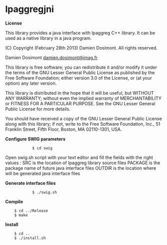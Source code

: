 lpaggregjni
===========


__License__

This library provides a java interface with lpaggreg C++ library.
It can be used as a native library in a java program.

(C) Copyright (February 28th 2013) Damien Dosimont. All rights reserved.

Damien Dosimont <damien.dosimont@imag.fr>

This library is free software; you can redistribute it and/or modify it
under the terms of the GNU Lesser General Public License as published by
the Free Software Foundation; either version 3.0 of the License, or
(at your option) any later version.

This library is distributed in the hope that it will be useful, but
WITHOUT ANY WARRANTY; without even the implied warranty of MERCHANTABILITY
or FITNESS FOR A PARTICULAR PURPOSE. See the GNU Lesser General Public
License for more details.

You should have received a copy of the GNU Lesser General Public
License along with this library; if not, write to the Free Software
Foundation, Inc., 51 Franklin Street, Fifth Floor, Boston, MA  02110-1301,
USA.

__Configure SWIG parameters__

                $ cd swig

Open swig.sh script with your text editor and fill the fields with the
right values :
SRC is the location of lpaggreg library source files
PACKAGE is the package name of future java interface files
OUTDIR is the location where will be generated java interface files

__Generate interface files__

                $ ./swig.sh

__Compile__

  		$ cd ../Release
		$ make
		
__Install__

		$ cd ..
		$ ./install.sh

